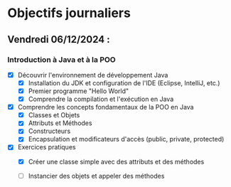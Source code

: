 # Objectifs journaliers

## Vendredi 06/12/2024 :

### Introduction à Java et à la POO

- [X] Découvrir l'environnement de développement Java
  - [X] Installation du JDK et configuration de l'IDE (Eclipse, IntelliJ, etc.)
  - [X] Premier programme "Hello World"
  - [X] Comprendre la compilation et l'exécution en Java

- [X] Comprendre les concepts fondamentaux de la POO en Java
  - [X] Classes et Objets
  - [X] Attributs et Méthodes
  - [X] Constructeurs
  - [X] Encapsulation et modificateurs d'accès (public, private, protected)

- [X] Exercices pratiques
  - [X] Créer une classe simple avec des attributs et des méthodes
  - [ ] Instancier des objets et appeler des méthodes 
  
